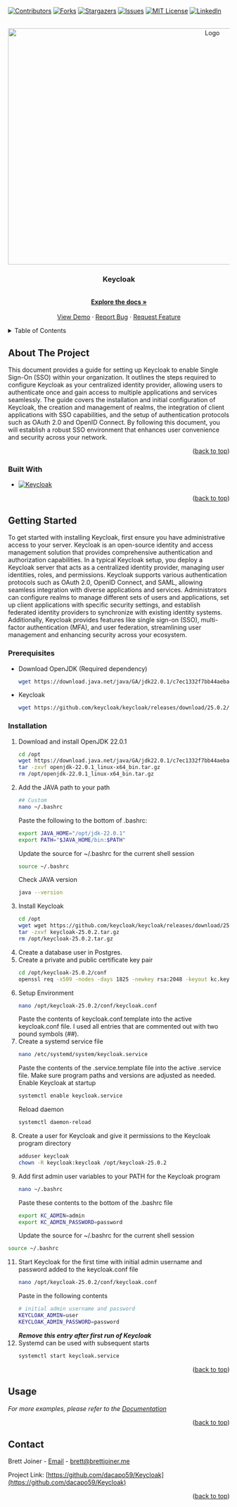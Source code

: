 <!-- Improved compatibility of back to top link: See: https://github.com/othneildrew/Best-README-Template/pull/73 -->
<a id="readme-top"></a>
<!--
*** Thanks for checking out the Best-README-Template. If you have a suggestion
*** that would make this better, please fork the repo and create a pull request
*** or simply open an issue with the tag "enhancement".
*** Don't forget to give the project a star!
*** Thanks again! Now go create something AMAZING! :D
-->



<!-- PROJECT SHIELDS -->
<!--
*** I'm using markdown "reference style" links for readability.
*** Reference links are enclosed in brackets [ ] instead of parentheses ( ).
*** See the bottom of this document for the declaration of the reference variables
*** for contributors-url, forks-url, etc. This is an optional, concise syntax you may use.
*** https://www.markdownguide.org/basic-syntax/#reference-style-links
-->
[![Contributors][contributors-shield]][contributors-url]
[![Forks][forks-shield]][forks-url]
[![Stargazers][stars-shield]][stars-url]
[![Issues][issues-shield]][issues-url]
[![MIT License][license-shield]][license-url]
[![LinkedIn][linkedin-shield]][linkedin-url]



<!-- PROJECT LOGO -->
<br />
<div align="center">
  <a href="https://www.keycloak.org/documentation">
    <img src="https://www.keycloak.org/resources/images/logo.svg" alt="Logo" width="913" height="536" >
  </a>

<h3 align="center">Keycloak</h3>

  <p align="center">
    <br />
    <a href="https://www.keycloak.org/documentation"><strong>Explore the docs »</strong></a>
    <br />
    <br />
    <a href="https://github.com/dacapo59/keycloak">View Demo</a>
    ·
    <a href="https://github.com/dacapo59/keycloak/issues/new?labels=bug&template=bug-report---.md">Report Bug</a>
    ·
    <a href="https://github.com/dacapo59/keycloak/issues/new?labels=enhancement&template=feature-request---.md">Request Feature</a>
  </p>
</div>



<!-- TABLE OF CONTENTS -->
<details>
  <summary>Table of Contents</summary>
  <ol>
    <li>
      <a href="#about-the-project">About The Project</a>
      <ul>
        <li><a href="#built-with">Built With</a></li>
      </ul>
    </li>
    <li>
      <a href="#getting-started">Getting Started</a>
      <ul>
        <li><a href="#prerequisites">Prerequisites</a></li>
        <li><a href="#installation">Installation</a></li>
      </ul>
    </li>
    <li><a href="#usage">Usage</a></li>
    <li><a href="#roadmap">Roadmap</a></li>
    <li><a href="#contributing">Contributing</a></li>
    <li><a href="#license">License</a></li>
    <li><a href="#contact">Contact</a></li>
    <li><a href="#acknowledgments">Acknowledgments</a></li>
  </ol>
</details>



<!-- ABOUT THE PROJECT -->
## About The Project

<!-- [![Product Name0 Screen Shot][product-screenshot]](https://example.com) -->

This document provides a guide for setting up Keycloak to enable Single Sign-On (SSO) within your organization. It outlines the steps required to configure Keycloak as your centralized identity provider, allowing users to authenticate once and gain access to multiple applications and services seamlessly. The guide covers the installation and initial configuration of Keycloak, the creation and management of realms, the integration of client applications with SSO capabilities, and the setup of authentication protocols such as OAuth 2.0 and OpenID Connect. By following this document, you will establish a robust SSO environment that enhances user convenience and security across your network.

<p align="right">(<a href="#readme-top">back to top</a>)</p>

### Built With

* [![Keycloak][keycloak-image]][keycloak-url]

<p align="right">(<a href="#readme-top">back to top</a>)</p>



<!-- GETTING STARTED -->
## Getting Started

To get started with installing Keycloak, first ensure you have administrative access to your server. Keycloak is an open-source identity and access management solution that provides comprehensive authentication and authorization capabilities. In a typical Keycloak setup, you deploy a Keycloak server that acts as a centralized identity provider, managing user identities, roles, and permissions. Keycloak supports various authentication protocols such as OAuth 2.0, OpenID Connect, and SAML, allowing seamless integration with diverse applications and services. Administrators can configure realms to manage different sets of users and applications, set up client applications with specific security settings, and establish federated identity providers to synchronize with existing identity systems. Additionally, Keycloak provides features like single sign-on (SSO), multi-factor authentication (MFA), and user federation, streamlining user management and enhancing security across your ecosystem.

### Prerequisites

* Download OpenJDK (Required dependency)
  ```sh
  wget https://download.java.net/java/GA/jdk22.0.1/c7ec1332f7bb44aeba2eb341ae18aca4/8/GPL/openjdk-22.0.1_linux-x64_bin.tar.gz
  ```
* Keycloak
  ```sh
  wget https://github.com/keycloak/keycloak/releases/download/25.0.2/keycloak-25.0.2.tar.gz
   ```

### Installation

1. Download and install OpenJDK 22.0.1
   ```sh
   cd /opt
   wget https://download.java.net/java/GA/jdk22.0.1/c7ec1332f7bb44aeba2eb341ae18aca4/8/GPL/openjdk-22.0.1_linux-x64_bin.tar.gz
   tar -zxvf openjdk-22.0.1_linux-x64_bin.tar.gz
   rm /opt/openjdk-22.0.1_linux-x64_bin.tar.gz
2. Add the JAVA path to your path
   ```sh
   ## Custom
   nano ~/.bashrc
   ```
   Paste the following to the bottom of .bashrc:
   ```sh
   export JAVA_HOME="/opt/jdk-22.0.1"
   export PATH="$JAVA_HOME/bin:$PATH"
   ```
   Update the source for ~/.bashrc for the current shell session
   ```sh
   source ~/.bashrc
   ```
   Check JAVA version
   ```sh
   java --version
   ```
4. Install Keycloak
   ```sh
   cd /opt
   wget wget https://github.com/keycloak/keycloak/releases/download/25.0.2/keycloak-25.0.2.tar.gz
   tar -zxvf keycloak-25.0.2.tar.gz
   rm /opt/keycloak-25.0.2.tar.gz
   ```
5. Create a database user in Postgres.
6. Create a private and public certificate key pair
   ```sh
   cd /opt/keycloak-25.0.2/conf
   openssl req -x509 -nodes -days 1825 -newkey rsa:2048 -keyout kc.key.pem -out kdc.crt.pem
   ```
7. Setup Environment
   ```sh
   nano /opt/keycloak-25.0.2/conf/keycloak.conf
   ```
   Paste the contents of keycloak.conf.template into the active keycloak.conf file. I used all entries that are commented out with two pound symbols (##).
8. Create a systemd service file
   ```sh
   nano /etc/systemd/system/keycloak.service
   ```
   Paste the contents of the .service.template file into the active .service file. Make sure program paths and versions are adjusted as needed.
   Enable Keycloak at startup
   ```sh
   systemctl enable keycloak.service
   ```
   Reload daemon
   ```sh
   systemctl daemon-reload
   ```
9. Create a user for Keycloak and give it permissions to the Keycloak program directory
   ```sh
   adduser keycloak
   chown -R keycloak:keycloak /opt/keycloak-25.0.2
   ```
10. Add first admin user variables to your PATH for the Keycloak program
    ```sh
    nano ~/.bashrc
    ```
    Paste these contents to the bottom of the .bashrc file
    ```sh
    export KC_ADMIN=admin
    export KC_ADMIN_PASSWORD=password
    ```
    Update the source for ~/.bashrc for the current shell session
   ```sh
   source ~/.bashrc
   ```
11. Start Keycloak for the first time with initial admin username and password added to the keycloak.conf file
    ```sh
    nano /opt/keycloak-25.0.2/conf/keycloak.conf
    ```
    Paste in the following contents
    ```sh
    # initial admin username and password
    KEYCLOAK_ADMIN=user
    KEYCLOAK_ADMIN_PASSWORD=password
    ```
    ***Remove this entry after first run of Keycloak***
13. Systemd can be used with subsequent starts
    ```sh
    systemctl start keycloak.service
    ```
<p align="right">(<a href="#readme-top">back to top</a>)</p>



<!-- USAGE EXAMPLES -->
## Usage

_For more examples, please refer to the [Documentation](https://www.keycloak.org/documentation)_

<p align="right">(<a href="#readme-top">back to top</a>)</p>



<!-- ROADMAP -->
<!-- ## Roadmap

- [ ] Feature 1
- [ ] Feature 2
- [ ] Feature 3
    - [ ] Nested Feature

See the [open issues](https://github.com/dacapo59/Keycloak/issues) for a full list of proposed features (and known issues).

<p align="right">(<a href="#readme-top">back to top</a>)</p> -->



<!-- CONTRIBUTING -->
<!-- ## Contributing

Contributions are what make the open source community such an amazing place to learn, inspire, and create. Any contributions you make are **greatly appreciated**.

If you have a suggestion that would make this better, please fork the repo and create a pull request. You can also simply open an issue with the tag "enhancement".
Don't forget to give the project a star! Thanks again!

1. Fork the Project
2. Create your Feature Branch (`git checkout -b feature/AmazingFeature`)
3. Commit your Changes (`git commit -m 'Add some AmazingFeature'`)
4. Push to the Branch (`git push origin feature/AmazingFeature`)
5. Open a Pull Request

<p align="right">(<a href="#readme-top">back to top</a>)</p> -->



<!-- LICENSE -->
<!-- ## License

Distributed under the MIT License. See `LICENSE.txt` for more information.

<p align="right">(<a href="#readme-top">back to top</a>)</p> -->



<!-- CONTACT -->
## Contact

<!-- Your Name - [@twitter_handle](https://twitter.com/twitter_handle) -brett@brettjoiner.me -->
Brett Joiner - [Email](https://twitter.com/twitter_handle) - brett@brettjoiner.me

Project Link: [https://github.com/dacapo59/Keycloak](https://github.com/dacapo59/Keycloak)

<p align="right">(<a href="#readme-top">back to top</a>)</p>



<!-- ACKNOWLEDGMENTS -->
<!-- ## Acknowledgments

* []()
* []()
* []()

<p align="right">(<a href="#readme-top">back to top</a>)</p> -->



<!-- MARKDOWN LINKS & IMAGES -->
<!-- https://www.markdownguide.org/basic-syntax/#reference-style-links -->
[contributors-shield]: https://img.shields.io/github/contributors/dacapo59/Keycloak.svg?style=for-the-badge
[contributors-url]: https://github.com/dacapo59/Keycloak/graphs/contributors
[forks-shield]: https://img.shields.io/github/forks/dacapo59/Keycloak.svg?style=for-the-badge
[forks-url]: https://github.com/dacapo59/Keycloak/network/members
[stars-shield]: https://img.shields.io/github/stars/dacapo59/Keycloak.svg?style=for-the-badge
[stars-url]: https://github.com/dacapo59/Keycloak/stargazers
[issues-shield]: https://img.shields.io/github/issues/dacapo59/Keycloak.svg?style=for-the-badge
[issues-url]: https://github.com/dacapo59/Keycloak/issues
[license-shield]: https://img.shields.io/github/license/dacapo59/Keycloak.svg?style=for-the-badge
[license-url]: https://github.com/dacapo59/Keycloak/blob/master/LICENSE.txt
[linkedin-shield]: https://img.shields.io/badge/-LinkedIn-black.svg?style=for-the-badge&logo=linkedin&colorB=555
[linkedin-url]: https://linkedin.com/in/brett-joiner-100122b0
[product-screenshot]: images/screenshot.png
[Next.js]: https://img.shields.io/badge/next.js-000000?style=for-the-badge&logo=nextdotjs&logoColor=white
[Next-url]: https://nextjs.org/
[React.js]: https://img.shields.io/badge/React-20232A?style=for-the-badge&logo=react&logoColor=61DAFB
[React-url]: https://reactjs.org/
[Vue.js]: https://img.shields.io/badge/Vue.js-35495E?style=for-the-badge&logo=vuedotjs&logoColor=4FC08D
[Vue-url]: https://vuejs.org/
[Angular.io]: https://img.shields.io/badge/Angular-DD0031?style=for-the-badge&logo=angular&logoColor=white
[Angular-url]: https://angular.io/
[Svelte.dev]: https://img.shields.io/badge/Svelte-4A4A55?style=for-the-badge&logo=svelte&logoColor=FF3E00
[Svelte-url]: https://svelte.dev/
[Laravel.com]: https://img.shields.io/badge/Laravel-FF2D20?style=for-the-badge&logo=laravel&logoColor=white
[Laravel-url]: https://laravel.com
[Bootstrap.com]: https://img.shields.io/badge/Bootstrap-563D7C?style=for-the-badge&logo=bootstrap&logoColor=white
[Bootstrap-url]: https://getbootstrap.com
[JQuery.com]: https://img.shields.io/badge/jQuery-0769AD?style=for-the-badge&logo=jquery&logoColor=white
[JQuery-url]: https://jquery.com 
[keycloak-url]: https://www.keycloak.org/downloads
[keycloak-image]: https://www.keycloak.org/resources/images/icon.svg
[maxminddb-url]: https://www.maxmind.com/en/geoip-databases
[maxminddb-image]: https://encrypted-tbn0.gstatic.com/images?q=tbn:ANd9GcQJ042SY-Km30dCaPnBcuIw-5u2mZjNqX6NHQ&s
